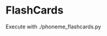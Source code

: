 # FlashCards
Execute with ./phoneme_flashcards.py <style> 
The <style> option can be either 'letter' or 'place' which changes whether you are told the letter or the placement in the mouth as the clue.
